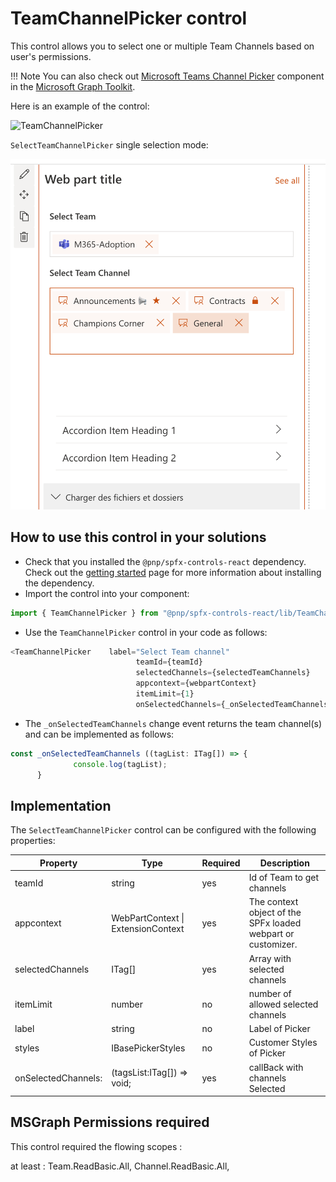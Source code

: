 # TeamChannelPicker control

This control allows you to select one or multiple Team Channels based on user's permissions.

!!! Note
    You can also check out [Microsoft Teams Channel Picker](https://docs.microsoft.com/en-us/graph/toolkit/components/teams-channel-picker) component in the [Microsoft Graph Toolkit](https://github.com/microsoftgraph/microsoft-graph-toolkit).

Here is an example of the control:

![TeamChannelPicker](../assets/SelectTeamPicker.gif)

`SelectTeamChannelPicker` single selection mode:

![Teamselection](../assets/SelectTeamChannelPicker.png)


## How to use this control in your solutions

- Check that you installed the `@pnp/spfx-controls-react` dependency. Check out the [getting started](../../#getting-started) page for more information about installing the dependency.
- Import the control into your component:

```TypeScript
import { TeamChannelPicker } from "@pnp/spfx-controls-react/lib/TeamChannelPicker";
```

- Use the `TeamChannelPicker` control in your code as follows:

```TypeScript
<TeamChannelPicker    label="Select Team channel"
                            teamId={teamId}
                            selectedChannels={selectedTeamChannels}
                            appcontext={webpartContext}
                            itemLimit={1}
                            onSelectedChannels={_onSelectedTeamChannels}/>
```

- The `_onSelectedTeamChannels` change event returns the team channel(s) and can be implemented as follows:

```TypeScript
const _onSelectedTeamChannels ((tagList: ITag[]) => {
              console.log(tagList);
      }
```

## Implementation


The `SelectTeamChannelPicker` control can be configured with the following properties:

| Property | Type | Required | Description |
| ---- | ---- | ---- | ---- |
| teamId | string | yes | Id of Team to get channels  |
| appcontext | WebPartContext \| ExtensionContext | yes | The context object of the SPFx loaded webpart or customizer. |
| selectedChannels | ITag[] | yes | Array with selected channels  |
| itemLimit | number | no | number of allowed selected channels |
| label | string | no | Label of Picker |
| styles | IBasePickerStyles | no | Customer Styles of Picker |
| onSelectedChannels: | (tagsList:ITag[]) => void; | yes | callBack with channels Selected |


## MSGraph Permissions required

This control required the flowing scopes :

at least : Team.ReadBasic.All, Channel.ReadBasic.All,
 

